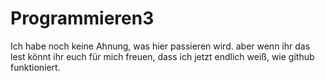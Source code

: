 # Programmieren3

Ich habe noch keine Ahnung, was hier passieren wird. aber wenn ihr das lest könnt ihr euch für mich freuen, dass ich jetzt endlich weiß, wie github funktioniert.
